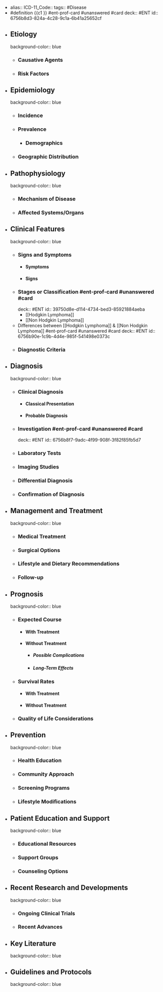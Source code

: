 - alias::
  ICD-11_Code::
  tags:: #Disease
- #definition {{c1 }} #ent-prof-card #unanswered #card
  deck:: #ENT
  id:: 6756b8d3-824a-4c28-9c1a-6b41a25652cf
- ## Etiology
  background-color:: blue
  - ### Causative Agents
  - ### Risk Factors
- ## Epidemiology
  background-color:: blue
  - ### Incidence
  - ### Prevalence
    - ### Demographics
  - ### Geographic Distribution
- ## Pathophysiology
  background-color:: blue
  - ### Mechanism of Disease
  - ### Affected Systems/Organs
- ## Clinical Features
  background-color:: blue
  - ### Signs and Symptoms
    - #### Symptoms
    - #### Signs
  - ### Stages or Classification #ent-prof-card #unanswered #card
    deck:: #ENT
    id:: 39750d8e-d114-4734-bed3-85921884aeba
    - [[Hodgkin Lymphoma]]
    - [[Non Hodgkin Lymphoma]]
  - Differences between [[Hodgkin Lymphoma]] & [[Non Hodgkin Lymphoma]] #ent-prof-card #unanswered #card
    deck:: #ENT
    id:: 6756b90e-1c9b-4d4e-985f-541498e0373c
  - ### Diagnostic Criteria
- ## Diagnosis
  background-color:: blue
  - ### Clinical Diagnosis
    - #### Classical Presentation
    - #### Probable Diagnosis
  - ### Investigation #ent-prof-card #unanswered #card
    deck:: #ENT
    id:: 6756b8f7-9adc-4f99-908f-3f82f85fb5d7
  - ### Laboratory Tests
  - ### Imaging Studies
  - ### Differential Diagnosis
  - ### Confirmation of Diagnosis
- ## Management and Treatment
  background-color:: blue
  - ### Medical Treatment
  - ### Surgical Options
  - ### Lifestyle and Dietary Recommendations
  - ### Follow-up
- ## Prognosis
  background-color:: blue
  - ### Expected Course
    - #### With Treatment
    - #### Without Treatment
      - ##### Possible Complications
      - ##### Long-Term Effects
  - ### Survival Rates
    - #### With Treatment
    - #### Without Treatment
  - ### Quality of Life Considerations
- ## Prevention
  background-color:: blue
  - ### Health Education
  - ### Community Approach
  - ### Screening Programs
  - ### Lifestyle Modifications
- ## Patient Education and Support
  background-color:: blue
  - ### Educational Resources
  - ### Support Groups
  - ### Counseling Options
- ## Recent Research and Developments
  background-color:: blue
  - ### Ongoing Clinical Trials
  - ### Recent Advances
- ## Key Literature
  background-color:: blue
- ## Guidelines and Protocols
  background-color:: blue
